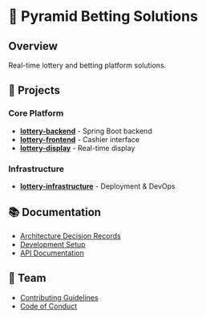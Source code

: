 # 🎯 Pyramid Betting Solutions

## Overview
Real-time lottery and betting platform solutions.

## 🚀 Projects

### Core Platform
- [**lottery-backend**](https://github.com/pyramid-betting-solutions/keno-backend) - Spring Boot backend
- [**lottery-frontend**](https://github.com/pyramid-betting-solutions/keno-frontend) - Cashier interface
- [**lottery-display**](https://github.com/pyramid-betting-solutions/keno-display) - Real-time display

### Infrastructure
- [**lottery-infrastructure**](https://github.com/pyramid-betting-solutions/keno-infrastructure) - Deployment & DevOps

## 📚 Documentation
- [Architecture Decision Records](./architecture/decisions)
- [Development Setup](./development/setup)
- [API Documentation](./api)

## 👥 Team
- [Contributing Guidelines](./CONTRIBUTING.md)
- [Code of Conduct](./CODE_OF_CONDUCT.md)